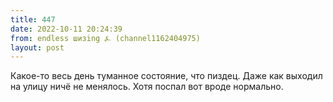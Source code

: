 ```yaml
---
title: 447
date: 2022-10-11 20:24:39
from: endless шизing ⍼ (channel1162404975)
layout: post
---
```


Какое-то весь день туманное состояние, что пиздец. Даже как выходил на улицу ничё не менялось. Хотя поспал вот вроде нормально.
